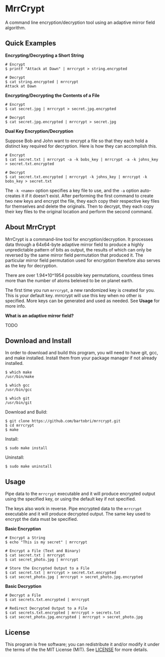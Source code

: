 MrrCrypt
========

A command line encryption/decryption tool using an adaptive mirror field algorithm.

Quick Examples
--------------

**Encrypting/Decrypting a Short String**

```
# Encrypt
$ printf "Attack at Dawn" | mrrcrypt > string.encrypted

# Decrypt
$ cat string.encrypted | mrrcrypt
Attack at Dawn

```

**Encrypting/Decrypting the Contents of a File**

```
# Encrypt
$ cat secret.jpg | mrrcrypt > secret.jpg.encrypted

# Decrypt
$ cat secret.jpg.encrypted | mrrcrypt > secret.jpg
```

**Dual Key Encryption/Decryption**

Suppose Bob and John want to encrypt a file so that they each hold a
distinct key required for decryption. Here is how they can accomplish this.

```
# Encrypt
$ cat secret.txt | mrrcrypt -a -k bobs_key | mrrcrypt -a -k johns_key > secret.txt.encrypted

# Decrypt
$ cat secret.txt.encrypted | mrrcrypt -k johns_key | mrrcrypt -k bobs_key > secret.txt
```

The `-k <name>` option specifies a key file to use, and the `-a`
option auto-creates it if it doesn't exist. After performing the first
command to create two new keys and encrypt the file, they each copy
their respective key files for themselves and delete the originals. Then
to decrypt, they each copy their key files to the original location and
perform the second command.

About MrrCrypt
--------------

MrrCrypt is a command-line tool for encryption/decryption. It
processes data through a 64x64-byte adaptive mirror field to produce a highly
unpredictable pattern of bits as output, the results of which can only be
reversed by the same mirror field permutation that produced it. The particular mirror
field permutation used for encryption therefore also serves as the key for decryption.

There are over 1.94*10^1954 possible key permutations, countless times more
than the number of atoms beleived to be on planet earth.

The first time you run `mrrcrypt`, a new randomized key is created for you.
This is your default key. mrrcrypt will use this key when no other
is specified. More keys can be generated and used as needed. See **Usage**
for more info.

**What is an adaptive mirror field?**

TODO

Download and Install
--------------------

In order to download and build this program, you will need to have git,
gcc, and make installed. Install them from your package manager if not
already installed.

```
$ which make
/usr/bin/make

$ which gcc
/usr/bin/gcc

$ which git
/usr/bin/git
```
Download and Build:
```
$ git clone https://github.com/bartobri/mrrcrypt.git
$ cd mrrcrypt
$ make
```

Install:
```
$ sudo make install
```

Uninstall:
```
$ sudo make uninstall
```

Usage
-----

Pipe data to the `mrrcrypt` executable and it will produce encrypted
output using the specified key, or using the default key if not specified.

The keys also work in reverse. Pipe encrypted data to the `mrrcrypt`
executable and it will produce decrypted output. The same key used to
encrypt the data must be specified.

**Basic Encryption**

```
# Encrypt a String
$ echo "This is my secret" | mrrcrypt

# Encrypt a File (Text and Binary)
$ cat secret.txt | mrrcrypt
$ cat secret_photo.jpg | mrrcrypt

# Store the Encrypted Output to a File
$ cat secret.txt | mrrcrypt > secret.txt.encrypted
$ cat secret_photo.jpg | mrrcrypt > secret_photo.jpg.encrypted
```

**Basic Decryption**

```
# Decrypt a File
$ cat secrets.txt.encrypted | mrrcrypt

# Redirect Decrypted Output to a File
$ cat secrets.txt.encrypted | mrrcrypt > secrets.txt
$ cat secret_photo.jpg.encrypted | mrrcrypt > secret_photo.jpg
```

License
-------

This program is free software; you can redistribute it and/or modify it under the terms of the the
MIT License (MIT). See [LICENSE](LICENSE) for more details.
